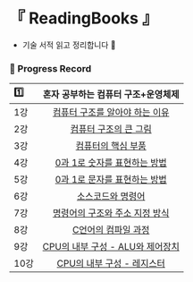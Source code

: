 # 『 ReadingBooks 』

- 기술 서적 읽고 정리합니다 📖

### 📍 Progress Record

|    1️⃣     |                                      혼자 공부하는 컴퓨터 구조+운영체제                                        |
|:--------|:----------------------------------------------------------------------------------------------:|
| 1강      |     [컴퓨터 구조를 알아야 하는 이유](https://github.com/yunji1201/ReadingBooks/blob/main/computer/1.md)     |
| 2강      |       [컴퓨터 구조의 큰 그림](https://github.com/yunji1201/ReadingBooks/blob/main/computer/2.md)        |
| 3강      |        [컴퓨터의 핵심 부품](https://github.com/yunji1201/ReadingBooks/blob/main/computer/3.md)         |
| 4강      |     [0과 1로 숫자를 표현하는 방법](https://github.com/yunji1201/ReadingBooks/blob/main/computer/4.md)     |
| 5강      |     [0과 1로 문자를 표현하는 방법](https://github.com/yunji1201/ReadingBooks/blob/main/computer/5.md)     |
| 6강      |         [소스코드와 명령어](https://github.com/yunji1201/ReadingBooks/blob/main/computer/6.md)         |
| 7강      |     [명령어의 구조와 주소 지정 방식](https://github.com/yunji1201/ReadingBooks/blob/main/computer/7.md)     |
| 8강      |        [C언어의 컴파일 과정](https://github.com/yunji1201/ReadingBooks/blob/main/computer/8.md)        |
| 9강      |  [CPU의 내부 구성 - ALU와 제어장치](https://github.com/yunji1201/ReadingBooks/blob/main/computer/9.md)   |
| 10강     |    [CPU의 내부 구성 - 레지스터](https://github.com/yunji1201/ReadingBooks/blob/main/computer/10.md)     |
